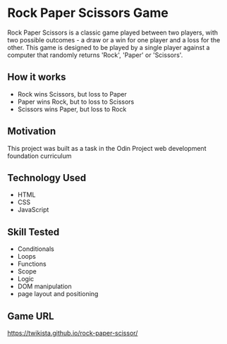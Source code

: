 # Rock Paper Scissors Game

Rock Paper Scissors is a classic game played between two players, with two possible outcomes - a draw or a win for one player and a loss for the other.
This game is designed to be played by a single player against a computer that randomly returns 'Rock', 'Paper' or 'Scissors'.

## How it works

- Rock wins Scissors, but loss to Paper
- Paper wins Rock, but to loss to Scissors
- Scissors wins Paper, but loss to Rock

## Motivation

This project was built as a task in the Odin Project web development foundation curriculum

## Technology Used

- HTML
- CSS
- JavaScript

## Skill Tested

- Conditionals
- Loops
- Functions
- Scope
- Logic
- DOM manipulation
- page layout and positioning

## Game URL

https://twikista.github.io/rock-paper-scissor/
